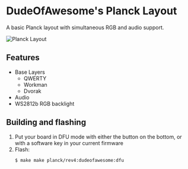 # DudeOfAwesome's Planck Layout

A basic Planck layout with simultaneous RGB and audio support.

![Planck Layout](https://i.imgur.com/2p1TEEH.png)

## Features

- Base Layers
  - QWERTY
  - Workman
  - Dvorak
- Audio
- WS2812b RGB backlight

## Building and flashing

1. Put your board in DFU mode with either the button on the bottom, or with a software key in your current firmware
1. Flash:
    ```bash
    $ make make planck/rev4:dudeofawesome:dfu
    ```
